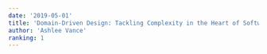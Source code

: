 ```yaml
---
date: '2019-05-01'
title: 'Domain-Driven Design: Tackling Complexity in the Heart of Software-Addison Wesley '
author: 'Ashlee Vance'
ranking: 1
---
```

